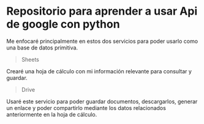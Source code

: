 # Repositorio para aprender a usar Api de google con python
Me enfocaré principalmente en estos dos servicios para poder usarlo como una base de datos primitiva.
> Sheets
> 
Crearé una hoja de cálculo con mi información relevante para consultar y guardar.
> Drive
> 
Usaré este servicio para poder guardar documentos, descargarlos, generar un enlace y poder compartirlo mediante los datos relacionados anteriormente en la hoja de cálculo.

